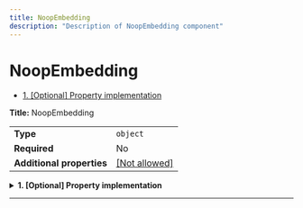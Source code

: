 ```yaml
---
title: NoopEmbedding
description: "Description of NoopEmbedding component"
---
```

# NoopEmbedding

- [1. [Optional] Property implementation](#implementation)

**Title:** NoopEmbedding

|                           |                                                         |
| ------------------------- | ------------------------------------------------------- |
| **Type**                  | `object`                                                |
| **Required**              | No                                                      |
| **Additional properties** | [[Not allowed]](# "Additional Properties not allowed.") |

<details>
<summary>
<strong> <a name="implementation"></a>1. [Optional] Property implementation</strong>  

</summary>
<blockquote>

|              |         |
| ------------ | ------- |
| **Type**     | `const` |
| **Required** | No      |

Specific value: `"NoopEmbedding"`

</blockquote>
</details>

----------------------------------------------------------------------------------------------------------------------------
